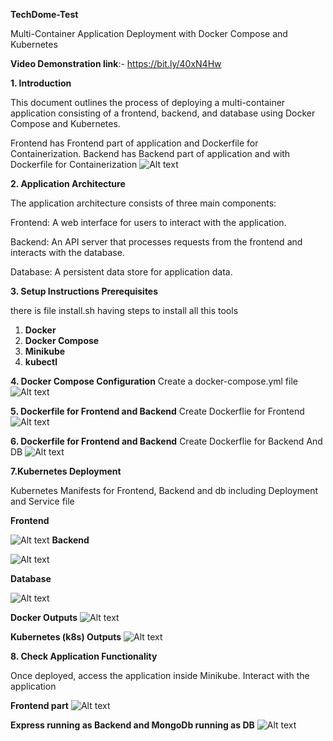 **TechDome-Test**

Multi-Container Application Deployment with Docker Compose and Kubernetes

**Video Demonstration link**:- https://bit.ly/40xN4Hw

**1. Introduction**

This document outlines the process of deploying a multi-container application consisting of a frontend, backend, and database using Docker Compose and Kubernetes.

Frontend has Frontend part of application and Dockerfile for Containerization. 
Backend has Backend part of application and with Dockerfile for Containerization
![Alt text](/Screenshots/demo-ss-1.jpg)

**2. Application Architecture**

The application architecture consists of three main components:

Frontend: A web interface for users to interact with the application.

Backend: An API server that processes requests from the frontend and interacts with the database.

Database: A persistent data store for application data.

**3. Setup Instructions Prerequisites**

there is file install.sh having steps to install all this tools 
1) **Docker**
2) **Docker Compose**
3) **Minikube**
4) **kubectl**

**4. Docker Compose Configuration**
Create a docker-compose.yml file 
![Alt text](/Screenshots/docker-compose-file-ss-2.jpg)

**5. Dockerfile for Frontend and Backend**
Create Dockerflie for Frontend
![Alt text](/Screenshots/dockerfile-frontend-ss-3.jpg)

**6. Dockerfile for Frontend and Backend**
Create Dockerflie for Backend And DB
![Alt text](/Screenshots/backend-db-dockerfile-ss-4.jpg)

**7.Kubernetes Deployment**

Kubernetes Manifests for Frontend, Backend and db
including Deployment and Service file

**Frontend**

![Alt text](/Screenshots/k8s-frontend-ss-5.jpg)
**Backend**

![Alt text](/Screenshots/k8s-backend-ss-6.jpg)

**Database**

![Alt text](/Screenshots/k8s-db-ss-7.jpg)

**Docker Outputs**
![Alt text](/Screenshots/docker-ss-8.jpg)

**Kubernetes (k8s) Outputs**
![Alt text](/Screenshots/k8s-ss-9.jpg)

**8. Check Application Functionality**

Once deployed, access the application inside Minikube. Interact with the application 

**Frontend part**
![Alt text](/Screenshots/frontend-run-10.jpg)

**Express running as Backend
and MongoDb running as DB**
![Alt text](/Screenshots/backend-db-run-11.jpg)




























































